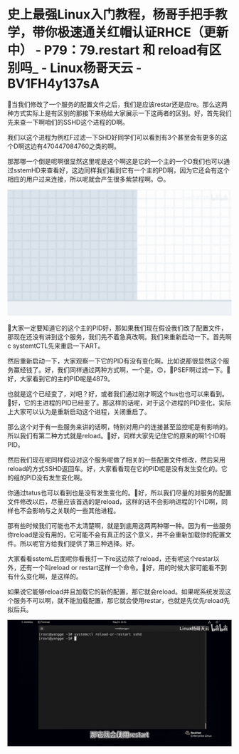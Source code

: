 # 史上最强Linux入门教程，杨哥手把手教学，带你极速通关红帽认证RHCE（更新中） - P79：79.restart 和 reload有区别吗_ - Linux杨哥天云 - BV1FH4y137sA

🎼当我们修改了一个服务的配置文件之后，我们是应该restar还是应re。那么这两种方式实际上是有区别的那接下来杨给大家展示一下这两者的区别。好，首先我们先来查一下啊咱们的SSHD这个进程的D啊。

我们以这个进程为例杠F过滤一下SHD好同学们可以看到有3个甚至会有更多的这个D啊这边有470447084760之类的啊。

那那哪一个倒是呢啊很显然这里呢是这个啊这是它的一个主的一个D我们也可以通过sstemHD来查看好，这边同样我们看到它有一个主的PD啊，因为它还会有这个相应的用户过来连接，所以呢就会产生很多紫禁程啊。😊。



![](img/513b3844ffa0af0eb2a092eec81ef5bb_1.png)

🎼大家一定要知道它的这个主的PID好，那如果我们现在假设我们改了配置文件，那现在还没有讲到这个服务，我们先不着急真改啊。我们来重新启动一下。首先啊c systemtCTL先来重启一下ART。

然后重新启动一下，大家观察一下它的PID有没有变化啊。比如说那很显然这个服务赢经钱了。好，我们同样通过两种方式啊，一个是。😊，🎼PSEF啊过滤一下。🎼好，大家看到它的主的PID呢是4879。

也就是这个已经变了，对吧？好，或者我们通过刚才啊这个tus也也可以来看到。🎼好，它的主进程的PID已经变了。那这样的话呢，对于这个进程的PID变化，实际上大家可以认为是重新启动这个进程，关闭重启了。

那么这个对于有一些服务来讲的话啊，特别对用户的连接甚至监控呢是有影响的。所以我们有第二种方式就是reload。🎼好，同样大家先记住它的原来的啊1个ID啊PID。

然后我们现在呢同样假设对这个服务呢做了相关的一些配置文件修改，然后采用reload的方式SSHD返回车。好，大家看看现在它的PID呢是没有发生变化的。它的组的PID没有发生变化啊。

你通过tatus也可以看到也是没有发生变化的。🎼好，所以我们尽量的对服务的配置文件修改以后，尽量应该首选的是reload，这样的话不会影响进程的1个ID啊，同样也不会影响与之关联的一些其他进程。

那有些时候我们可能也不太清楚啊，就是到底用这两两种哪一种。因为有一些服务你reload是没有用的，它可能不会有真正的这个意义，并不会重新加载你的配置文件。所以呢官方给我们提供了第三种选择。好。

大家看看sstemL后面呢你看我打一下re这边除了reload，还有呢这个restar以外，还有一个叫reload or restart这样一个命令。🎼好，用的时候大家可能看不到有什么变化啊，是这样的。

如果说它能够reload并且加载它的新的配置，那它就会reload。如果呢系统发现这个服务不可以啊，就不能加载配置，那它就会使用restar，也就是先优先reload先拟后兵。



![](img/513b3844ffa0af0eb2a092eec81ef5bb_3.png)